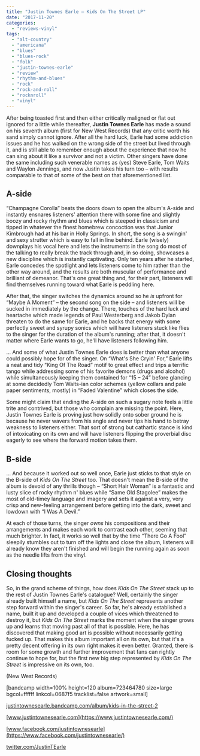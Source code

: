 ```yaml
---
title: "Justin Townes Earle – Kids On The Street LP"
date: "2017-11-20"
categories: 
  - "reviews-vinyl"
tags: 
  - "alt-country"
  - "americana"
  - "blues"
  - "blues-rock"
  - "folk"
  - "justin-townes-earle"
  - "review"
  - "rhythm-and-blues"
  - "rock"
  - "rock-and-roll"
  - "rocknroll"
  - "vinyl"
---
```


After being toasted first and then either critically maligned or flat out ignored for a little while thereafter, **Justin Townes Earle** has made a sound on his seventh album (first for New West Records) that any critic worth his sand simply cannot ignore. After all the hard luck, Earle had some addiction issues and he has walked on the wrong side of the street but lived through it, and is still able to remember enough about the experience that now he can sing about it like a survivor and not a victim. Other singers have done the same including such venerable names as (yes) Steve Earle, Tom Waits and Waylon Jennings, and now Justin takes his turn too – with results comparable to that of some of the best on that aforementioned list.

## A-side

“Champagne Corolla” beats the doors down to open the album's A-side and instantly ensnares listeners' attention there with some fine and slightly boozy and rocky rhythm and blues which is steeped in classicism and tipped in whatever the finest homebrew concoction was that Junior Kimbrough had at his bar in Holly Springs. In short, the song is a swingin' and sexy strutter which is easy to fall in line behind. Earle (wisely) downplays his vocal here and lets the instruments in the song do most of the talking to really break the track through and, in so doing, showcases a new discipline which is instantly captivating. Only ten years after he started, Earle concedes the spotlight and lets listeners come to him rather than the other way around, and the results are both muscular of performance and brilliant of demeanor. That's one great thing and, for their part, listeners will find themselves running toward what Earle is peddling here.

After that, the singer switches the dynamics around so he _is_ upfront for “Maybe A Moment” – the second song on the side – and listeners will be sucked in immediately by the change. There, touches of the hard luck and heartache which made legends of Paul Westerberg and Jakob Dylan threaten to do the same for Earle, and he backs that energy with some perfectly sweet and syrupy sonics which will have listeners stuck like flies to the singer for the duration of the album's running; after that, it doesn't matter where Earle wants to go, he'll have listeners following him.

... And some of what Justin Townes Earle does is better than what anyone could possibly hope for of the singer. On “What's She Cryin' For,” Earle lifts a neat and tidy “King Of The Road” motif to great effect and trips a terrific tango while addressing some of his favorite demons (drugs and alcohol) while simultaneously keeping them contained for “15 – 24” before glancing at some decidedly Tom Waits-ian color schemes (yellow collars and pale paper sentiments, mostly) in “Faded Valentine” which closes the side.

Some might claim that ending the A-side on such a sugary note feels a little trite and contrived, but those who complain are missing the point. Here, Justin Townes Earle is proving just how solidly onto sober ground he is because he never wavers from his angle and never tips his hand to betray weakness to listeners either. That sort of strong but cathartic stance is kind of intoxicating on its own and will have listeners flipping the proverbial disc eagerly to see where the forward motion takes them.

## B-side

... And because it worked out so well once, Earle just sticks to that style on the B-side of _Kids On The Street_ too. That doesn't mean the B-side of the album is devoid of any thrills though – “Short Hair Woman” is a fantastic and lusty slice of rocky rhythm n' blues while “Same Old Stagolee” makes the most of old-timey language and imagery and sets it against a very, very crisp and new-feeling arrangement before getting into the dark, sweet and lowdown with “I Was A Devil.”

At each of those turns, the singer _owns_ his compositions and their arrangements and makes each work to contrast each other, seeming that much brighter. In fact, it works so well that by the time “There Go A Fool” sleepily stumbles out to turn off the lights and close the album, listeners will already know they aren't finished and will begin the running again as soon as the needle lifts from the vinyl.

## Closing thoughts

So, in the grand scheme of things, how does _Kids On The Street_ stack up to the rest of Justin Townes Earle's catalogue? Well, certainly the singer already built himself a name, but _Kids On The Street_ represents another step forward within the singer's career. So far, he's already established a name, built it up and developed a couple of vices which threatened to destroy it, but _Kids On The Street_ marks the moment when the singer grows up and learns that moving past all of that is possible. Here, he has discovered that making good art is possible without necessarily getting fucked up. That makes this album important all on its own, but that it's a pretty decent offering in its own right makes it even better. Granted, there is room for some growth and further improvement that fans can rightly continue to hope for, but the first new big step represented by _Kids On The Street_ is impressive on its own, too.

(New West Records)

\[bandcamp width=100% height=120 album=723464780 size=large bgcol=ffffff linkcol=0687f5 tracklist=false artwork=small\]

[justintownesearle.bandcamp.com/album/kids-in-the-street-2](https://justintownesearle.bandcamp.com/album/kids-in-the-street-2)

[www.justintownesearle.com](https://www.justintownesearle.com/)

[www.facebook.com/justintownesearle](https://www.facebook.com/justintownesearle/)

[twitter.com/JustinTEarle](https://twitter.com/JustinTEarle?ref_src=twsrc%5Egoogle%7Ctwcamp%5Eserp%7Ctwgr%5Eauthor)
